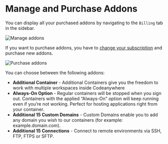 # Manage and Purchase Addons

You can display all your purchased addons by navigating to the <code>Billing</code> tab in the sidebar.

<p><img src="/images/dashboard/account-management/1.png" alt="Manage addons" class="width-60"/></p>

If you want to purchase addons, you have to [change your subscription](/dashboard/account-management/update-subscription) and purchase new addons.

<p><img src="/images/dashboard/account-management/2.png" alt="Purchase addons" class="width-90"/></p>

You can choose between the following addons:

- **Additional Container** - Additional Containers give you the freedom to work with multiple workspaces inside Codeanywhere
- **Always-On Option** - Regular containers will be stopped when you sign out. Containers with the applied “Always-On” option will keep running even if you’re not working. Perfect for hosting applications right from your container.
- **Additional 15 Custom Domains** - Custom Domains enable you to add any domain you wish to our containers (for example: example.domain.com).
- **Additional 15 Connections** - Connect to remote environments via SSH, FTP, FTPS or SFTP.
